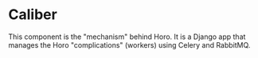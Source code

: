 Caliber
=======

This component is the "mechanism" behind Horo. It is a Django app that manages the Horo 
"complications" (workers) using Celery and RabbitMQ.
